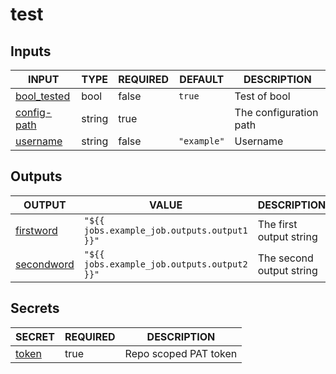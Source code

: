 # test

## Inputs

<!-- AUTO-DOC-INPUT:START - Do not remove or modify this section -->

|                         INPUT                         |  TYPE  | REQUIRED |   DEFAULT   |      DESCRIPTION       |
|-------------------------------------------------------|--------|----------|-------------|------------------------|
| <a name="bool_tested"></a>[bool_tested](#bool_tested) |  bool  |  false   |   `true`    |      Test of bool      |
| <a name="config-path"></a>[config-path](#config-path) | string |   true   |             | The configuration path |
|     <a name="username"></a>[username](#username)      | string |  false   | `"example"` |        Username        |

<!-- AUTO-DOC-INPUT:END -->

## Outputs

<!-- AUTO-DOC-OUTPUT:START - Do not remove or modify this section -->

|                       OUTPUT                       |                    VALUE                    |       DESCRIPTION        |
|----------------------------------------------------|---------------------------------------------|--------------------------|
|  <a name="firstword"></a>[firstword](#firstword)   | `"${{ jobs.example_job.outputs.output1 }}"` | The first output string  |
| <a name="secondword"></a>[secondword](#secondword) | `"${{ jobs.example_job.outputs.output2 }}"` | The second output string |

<!-- AUTO-DOC-OUTPUT:END -->

## Secrets

<!-- AUTO-DOC-SECRETS:START - Do not remove or modify this section -->

|               SECRET                | REQUIRED |      DESCRIPTION      |
|-------------------------------------|----------|-----------------------|
| <a name="token"></a>[token](#token) |   true   | Repo scoped PAT token |

<!-- AUTO-DOC-SECRETS:END -->

